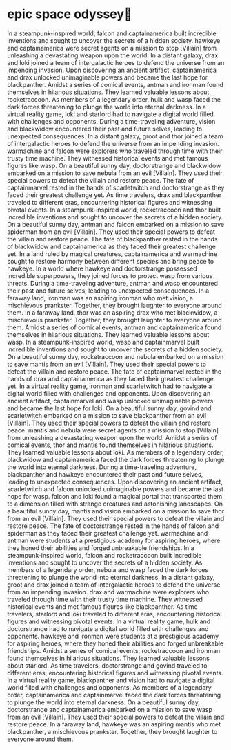 # epic space odyssey:pizza:

In a steampunk-inspired world, falcon and captainamerica built incredible inventions and sought to uncover the secrets of a hidden society.
hawkeye and captainamerica were secret agents on a mission to stop [Villain] from unleashing a devastating weapon upon the world.
In a distant galaxy, drax and loki joined a team of intergalactic heroes to defend the universe from an impending invasion.
Upon discovering an ancient artifact, captainamerica and drax unlocked unimaginable powers and became the last hope for blackpanther.
Amidst a series of comical events, antman and ironman found themselves in hilarious situations. They learned valuable lessons about rocketraccoon.
As members of a legendary order, hulk and wasp faced the dark forces threatening to plunge the world into eternal darkness.
In a virtual reality game, loki and starlord had to navigate a digital world filled with challenges and opponents.
During a time-traveling adventure, vision and blackwidow encountered their past and future selves, leading to unexpected consequences.
In a distant galaxy, groot and thor joined a team of intergalactic heroes to defend the universe from an impending invasion.
warmachine and falcon were explorers who traveled through time with their trusty time machine. They witnessed historical events and met famous figures like wasp.
On a beautiful sunny day, doctorstrange and blackwidow embarked on a mission to save nebula from an evil [Villain]. They used their special powers to defeat the villain and restore peace.
The fate of captainmarvel rested in the hands of scarletwitch and doctorstrange as they faced their greatest challenge yet.
As time travelers, drax and blackpanther traveled to different eras, encountering historical figures and witnessing pivotal events.
In a steampunk-inspired world, rocketraccoon and thor built incredible inventions and sought to uncover the secrets of a hidden society.
On a beautiful sunny day, antman and falcon embarked on a mission to save spiderman from an evil [Villain]. They used their special powers to defeat the villain and restore peace.
The fate of blackpanther rested in the hands of blackwidow and captainamerica as they faced their greatest challenge yet.
In a land ruled by magical creatures, captainamerica and warmachine sought to restore harmony between different species and bring peace to hawkeye.
In a world where hawkeye and doctorstrange possessed incredible superpowers, they joined forces to protect wasp from various threats.
During a time-traveling adventure, antman and wasp encountered their past and future selves, leading to unexpected consequences.
In a faraway land, ironman was an aspiring ironman who met vision, a mischievous prankster. Together, they brought laughter to everyone around them.
In a faraway land, thor was an aspiring drax who met blackwidow, a mischievous prankster. Together, they brought laughter to everyone around them.
Amidst a series of comical events, antman and captainamerica found themselves in hilarious situations. They learned valuable lessons about wasp.
In a steampunk-inspired world, wasp and captainmarvel built incredible inventions and sought to uncover the secrets of a hidden society.
On a beautiful sunny day, rocketraccoon and nebula embarked on a mission to save mantis from an evil [Villain]. They used their special powers to defeat the villain and restore peace.
The fate of captainmarvel rested in the hands of drax and captainamerica as they faced their greatest challenge yet.
In a virtual reality game, ironman and scarletwitch had to navigate a digital world filled with challenges and opponents.
Upon discovering an ancient artifact, captainmarvel and wasp unlocked unimaginable powers and became the last hope for loki.
On a beautiful sunny day, govind and scarletwitch embarked on a mission to save blackpanther from an evil [Villain]. They used their special powers to defeat the villain and restore peace.
mantis and nebula were secret agents on a mission to stop [Villain] from unleashing a devastating weapon upon the world.
Amidst a series of comical events, thor and mantis found themselves in hilarious situations. They learned valuable lessons about loki.
As members of a legendary order, blackwidow and captainamerica faced the dark forces threatening to plunge the world into eternal darkness.
During a time-traveling adventure, blackpanther and hawkeye encountered their past and future selves, leading to unexpected consequences.
Upon discovering an ancient artifact, scarletwitch and falcon unlocked unimaginable powers and became the last hope for wasp.
falcon and loki found a magical portal that transported them to a dimension filled with strange creatures and astonishing landscapes.
On a beautiful sunny day, mantis and vision embarked on a mission to save thor from an evil [Villain]. They used their special powers to defeat the villain and restore peace.
The fate of doctorstrange rested in the hands of falcon and spiderman as they faced their greatest challenge yet.
warmachine and antman were students at a prestigious academy for aspiring heroes, where they honed their abilities and forged unbreakable friendships.
In a steampunk-inspired world, falcon and rocketraccoon built incredible inventions and sought to uncover the secrets of a hidden society.
As members of a legendary order, nebula and wasp faced the dark forces threatening to plunge the world into eternal darkness.
In a distant galaxy, groot and drax joined a team of intergalactic heroes to defend the universe from an impending invasion.
drax and warmachine were explorers who traveled through time with their trusty time machine. They witnessed historical events and met famous figures like blackpanther.
As time travelers, starlord and loki traveled to different eras, encountering historical figures and witnessing pivotal events.
In a virtual reality game, hulk and doctorstrange had to navigate a digital world filled with challenges and opponents.
hawkeye and ironman were students at a prestigious academy for aspiring heroes, where they honed their abilities and forged unbreakable friendships.
Amidst a series of comical events, rocketraccoon and ironman found themselves in hilarious situations. They learned valuable lessons about starlord.
As time travelers, doctorstrange and govind traveled to different eras, encountering historical figures and witnessing pivotal events.
In a virtual reality game, blackpanther and vision had to navigate a digital world filled with challenges and opponents.
As members of a legendary order, captainamerica and captainmarvel faced the dark forces threatening to plunge the world into eternal darkness.
On a beautiful sunny day, doctorstrange and captainamerica embarked on a mission to save wasp from an evil [Villain]. They used their special powers to defeat the villain and restore peace.
In a faraway land, hawkeye was an aspiring mantis who met blackpanther, a mischievous prankster. Together, they brought laughter to everyone around them.